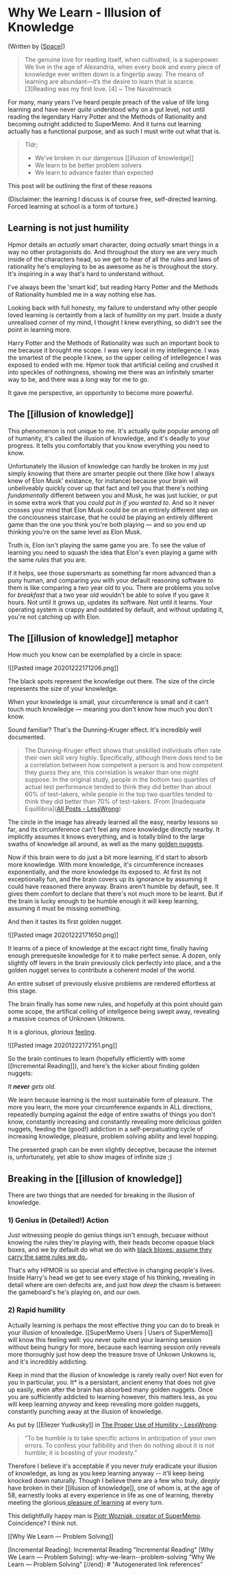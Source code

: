 # Why We Learn - Illusion of Knowledge

(Written by [[Space]])
> The genuine love for reading itself, when cultivated, is a superpower. We live in the age of Alexandria, when every book and every piece of knowledge ever written down is a fingertip away. The means of learning are abundant—it’s the desire to learn that is scarce. [3]Reading was my first love. [4] ~ The Navalmnack



For many, many years I've heard people preach of the value of life long learning and have never *quite* understood why on a gut level, not until reading the legendary Harry Potter and the Methods of Rationality and becoming outright addicted to SuperMemo. And it turns out learning actually has a functional purpose, and as such I must write out what that is.

> Tldr;
> - We've broken in our dangerous [[illusion of knowledge]]
> - We learn to be better problem solvers
> - We learn to advance faster than expected

This post will be outlining the first of these reasons

(Disclaimer: the learning I discuss is of course free, self-directed learning. Forced learning at school is a form of torture.)

## Learning is not just humility

Hpmor details an *actually* smart character, doing *actually* smart things in a way no other protagonists do. And throughout the story we are very much inside of the characters head, so we get to hear of all the rules and laws of rationality he's employing to be as awesome as he is throughout the story. It's inspiring in a way that's hard to understand without. 

I've always been the 'smart kid', but reading Harry Potter and the Methods of Rationality humbled me in a way nothing else has.

Looking back with full honesty, my failure to understand why other people loved learning is certaintly from a lack of humility on my part. Inside a dusty unrealised corner of my mind, I thought I knew everything, so didn't see the point in learning more.

Harry Potter and the Methods of Rationality was such an important book to me because it brought me scope. I was very local in my intellegence. I was the smartest of the people I knew, so the upper ceiling of intellegence I was exposed to ended with me. Hpmor took that artificial ceiling and crushed it into speckles of nothingness, showing me there was an infinitely smarter way to be, and there was a *long* way for me to go.

It gave me perspective, an opportunity to become more powerful.

## The [[illusion of knowledge]]

This phenomenon is not unique to me. It's actually quite popular among *all* of humanity, it's called the illusion of knowledge, and it's deadly to your progress. It tells you comfortably that you know everything you need to know.

Unfortunately the illusion of knowledge can hardly be broken in my just simply knowing that there are smarter people out there (like how I always knew of Elon Musk' existance, for instance) because your brain will unbeliveably quickly cover up that fact and tell you that there's nothing *fundamentally* different between you and Musk, he was just luckier, or put in some extra work that you *could put in if you wanted to*. And so it never crosses your mind that Elon Musk could be  on an entirely different step on the conciousness staircase, that he could be playing an entirely different game than the one you think you're both playing — and so you end up thinking you're on the same level as Elon Musk. 

Truth is, Elon isn't playing the same game you are. To see the value of learning you need to squash the idea that Elon's even playing a game with the same *rules* that you are. 

If it helps, see those supersmarts as something far more advanced than a puny human, and comparing *you* with your default reasoning software to them is like comparing a two year old to you. There are problems you solve for *breakfast* that a two year old wouldn't be able to solve if you gave it hours. Not until it grows up, updates its software. Not until it learns. 
Your operating system is crappy and outdated by default, and without updating it, you're not catching up with Elon.

## The [[illusion of knowledge]] metaphor

How much you know can be exemplafied by a circle in space:

![[Pasted image 20201222171206.png]]

The black spots represent the knowledge out there. The size of the circle represents the size of your knowledge.

When your knowledge is small, your circumference is small and it can't touch much knowledge — meaning you don't know how much you don't know. 

Sound familiar? That's the Dunning-Kruger effect. It's incredibly well documented.

> The Dunning-Kruger effect shows that unskilled individuals often rate their own skill very highly. Specifically, although there does tend to be a correlation between how competent a person is and how competent they _guess_ they are, this correlation is weaker than one might suppose. In the original study, people in the bottom two quartiles of actual test performance tended to think they did better than about 60% of test-takers, while people in the top two quartiles tended to think they did better than 70% of test-takers. (From [Inadequate Equillibria]([All Posts - LessWrong](https://www.lesswrong.com/posts/zsG9yKcriht2doRhM/inadequacy-and-modesty))

The circle in the image has already learned all the easy, nearby lessons so far, and its circumference can't feel any more knowledge directly nearby. It implicitly assumes it knows everything, and is totally blind to the large swaths of knowledge all around, as well as the many [golden nuggets](https://supermemo.guru/wiki/pleasure_of_learning). 



Now if this brain were to do just a bit more learning, it'd start to absorb more knowledge. With more knowledge, it's circumference increases exponentially, and the more knowledge its exposed to. At first its not exceptionally fun, and the brain covers up its ignorance by assuming it could have reasoned there anyway. Brains aren't humble by default, see. It gives them comfort to declare that there's not much more to be learnt. But if the brain is lucky enough to be humble enough it will keep learning, assuming it must be missing something. 

And then it tastes its first golden nugget. 

![[Pasted image 20201222171650.png]]

It learns of a piece of knowledge at the excact right time, finally having enough prerequesite knowledge for it to make perfect sense. A dozen, only slightly off levers in the brain previously click perfectly into place, and a the golden nugget serves to contribute a coherent model of the world. 

An entire subset of previously elusive problems are rendered effortless at this stage.

The brain finally has some new rules, and hopefully at this point should gain some scope, the artifical ceiling of intellgence being swept away, revealing a massive cosmos of Unknown Unkowns. 

It is a glorious, *glorious* [feeling](https://www.lesswrong.com/posts/KfMNFB3G7XNviHBPN/joy-in-discovery).

![[Pasted image 20201222172151.png]]

So the brain continues to learn (hopefully efficiently with some [[Incremental Reading]]), and here's the kicker about finding golden nuggets:

*It **never** gets old.*

We learn because learning is the most sustainable form of pleasure. The more you learn, the more your circumference expands in ALL directions, repeatedly bumping against the edge of entire swaths of things you don't know, constantly increasing and constantly revealing more delicious golden nuggets, feeding the (good!) addiction in a self-perpatuating cycle of increasing knowledge, pleasure, problem solving ability and level hopping.

The presented graph can be even slightly deceptive, because the internet is, unfortunately, yet able to show images of infinite size ;)












## Breaking in the [[illusion of knowledge]]

There are two things that are needed for breaking in the illusion of knowledge.

### 1) Genius in (Detailed!) Action

Just witnessing people do genius things isn't enough, becuase without knowing the rules they're playing with, their heads become opaque black boxes, and we by default do what we do with [black bloxes: assume they carry the same rules we do.](https://en.wikipedia.org/wiki/Illusion_of_transparency#:~:text=The%20illusion%20of%20transparency%20is,state%20is%20known%20by%20others.).

That's why HPMOR is so special and effective in changing people's lives. Inside Harry's head we get to see every stage of his thinking, revealing in detail where are own defecits are, and just how *deep* the chasm is between the gameboard's he's playing on, and our own.




### 2) Rapid humility

Actually learning is perhaps the most effective thing you can do to break in your illusion of knowledge. [[SuperMemo Users | Users of SuperMemo]] will know this feeling well: you never quite end your learning session without being hungry for more, because each learning session only reveals more thoroughly just how deep the treasure trove of Unkown Unkowns is, and it's incredibly addicting. 

Keep in mind that the illusion of knowledge is rarely really over! Not even for *you* in particular, *you*. It* is a persistant, ancient enemy that does not give up easily, even after the brain has absorbed many golden nuggets. Once you are sufficiently addicted to learning however, this matters less, as you will keep learning *anyway* and keep revealing more golden nuggets, constantly punching away at the illusion of knowledge.

As put by [[Eliezer Yudkusky]] in [The Proper Use of Humility - LessWrong](https://www.lesswrong.com/posts/GrDqnMjhqoxiqpQPw/the-proper-use-of-humility):

> “To be humble is to take specific actions in anticipation of your own errors. To confess your fallibility and then do nothing about it is not humble; it is boasting of your modesty.”

Therefore I believe it's acceptable if you never *truly* eradicate your illusion of knowledge, as long as you keep learning anyway -- it'll keep being knocked down naturally. Though I believe there are a few who truly, *deeply* have broken in their [[illusion of knowledge]], one of whom is, at the age of 58, earnestly looks at every experience in life as one of learning, thereby meeting the glorious[ pleasure of learning](https://supermemo.guru/wiki/pleasure_of_learning) at every turn.

This delightfully happy man is [Piotr Wozniak, creator of SuperMemo](https://supermemo.guru/wiki/Woz). Coincidence? I think not.





[[Why We Learn — Problem Solving]]

 
[//begin]: # "Autogenerated link references for markdown compatibility"
[Space]: Space "Space"
[Incremental Reading]: Incremental Reading "Incremental Reading"
[Why We Learn — Problem Solving]: why-we-learn--problem-solving "Why We Learn — Problem Solving"
[//end]: # "Autogenerated link references"